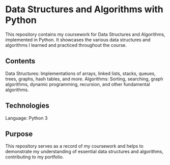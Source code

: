 # Data Structures and Algorithms with Python
 This repository contains my coursework for Data Structures and Algorithms, implemented in Python. It showcases the various data structures and algorithms I learned and practiced throughout the course.

## Contents
Data Structures: Implementations of arrays, linked lists, stacks, queues, trees, graphs, hash tables, and more.
Algorithms: Sorting, searching, graph algorithms, dynamic programming, recursion, and other fundamental algorithms.
## Technologies
Language: Python 3
## Purpose
This repository serves as a record of my coursework and helps to demonstrate my understanding of essential data structures and algorithms, contributing to my portfolio.
